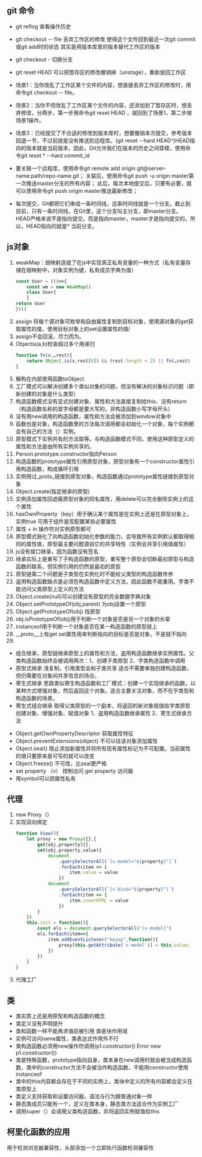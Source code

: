 ## git 命令
* git reflog 查看操作历史
* git checkout -- file 丢弃工作区的修改 使得这个文件回到最近一次git commit或git add时的状态 其实是用版本库里的版本替代工作区的版本
* git checkout - 切换分支  
* git reset HEAD <file>可以把暂存区的修改撤销掉（unstage），重新放回工作区

* 场景1：当你改乱了工作区某个文件的内容，想直接丢弃工作区的修改时，用命令git checkout -- file。

* 场景2：当你不但改乱了工作区某个文件的内容，还添加到了暂存区时，想丢弃修改，分两步，第一步用命令git reset HEAD <file>，就回到了场景1，第二步按场景1操作。

* 场景3：已经提交了不合适的修改到版本库时，想要撤销本次提交，参考版本回退一节，不过前提是没有推送到远程库。(git reset --hard HEAD^)HEAD指向的版本就是当前版本，因此，Git允许我们在版本的历史之间穿梭，使用命令git reset * --hard commit_id

* 要关联一个远程库，使用命令git remote add origin git@server-name:path/repo-name.git；
关联后，使用命令git push -u origin master第一次推送master分支的所有内容；
此后，每次本地提交后，只要有必要，就可以使用命令git push origin master推送最新修改；

* 每次提交，Git都把它们串成一条时间线，这条时间线就是一个分支。截止到目前，只有一条时间线，在Git里，这个分支叫主分支，即master分支。HEAD严格来说不是指向提交，而是指向master，master才是指向提交的，所以，HEAD指向的就是* 当前分支。

## js对象
1. weakMap：弱映射造就了在js中实现真正私有变量的一种方式（私有变量存储在弱映射中，对象实例为键，私有成员字典为值）
    ```js
    const User = (()=>{
        const wm = new WeakMap()
        class User{
        }
    return User
    })()
    ```
2.	assign 将每个源对象可枚举和自由属性复制到目标对象，使用源对象的get获取属性的值，使用目标对象上的set设置属性的值/
3.	assign不会回滚，尽力而为。
4.	Objectis(a,b)检查超过多个用递归
    ```js
    function fn(x,…rest){
        return Object.is(x,rest[0]) && (rest.length < 2) || fn(…rest)
    }
    ```
5.	解构在内部使用函数toObject
6.	工厂模式可以解决创建多个类似对象的问题，但没有解决的对象标识问题（即新创建的对象是什么类型）
7.	构造函数模式没有显式创建对象、属性和方法直接复制给this、没有return（构造函数名称的首字母都是要大写的，非构造函数小写字母开头）
8.	没有用new调用的构造函数，属性和方法会被添加到window对象中
9.	函数也是对象，构造函数里的方法每次调用都会初始化一个对象，每个实例都会有自己的方法（）实例。
10.	原型模式下实例共有的方法取等。与构造函数模式不同，使用这种原型定义的属性和方法是由所有实例共享的。
11. Person.prototype.constructor指向Person
12. 构造函数的prototype属性引用原型对象，原型对象有一个constructor属性引用构造函数，构成循环引用
13. 实例用过_proto_链接到原型对象，构造函数通过prototype属性链接到原型对象
14. Object.create(指定继承的原型)
15. 实例添加属性回遮蔽原型对象的同名属性，用delete可以完全删除实例上的这个属性
16. hasOwnProperty（key）用于确认某个属性是在实例上还是在原型对象上，实例true  可用于组件是否配置某些必要属性
17. 属性 + in 操作符对实例原型都可
18. 原型模式弱化了向构造函数初始化参数的能力，会导致所有实例默认都取得相同的属性值，原型最主要问题源自它的共享特性（实例会共享引用值属性）
19. js没有接口继承，因为函数没有签名
20. 继承实际上是重写了子构造函数的原型，重写整个原型会切断最初原型与构造函数的联系，但实例引用的仍然是最初的原型
21. 原型链第二个问题是子类型在实例化时不能给父类型的构造函数传参
22. 盗用构造函数缺点是必须在构造函数中定义方法，因此函数不能重用。字类不能访问父类原型上定义的方法
23. Object.create(null)可以创建没有原型的完全数据字典对象
24. Object.setPrototypeOf(obj,parent) 为obj设置一个原型
25. Object.getPrototypeOf(obj) 找原型
26. obj.isPrototypeOf(obj)用于判断一个对象是否是另一个对象的长辈
27. instanceof用于判断一个对象是否在某一构造函数的原型链上
28. __proto__上有get set属性用来判断指向的目标是否是对象，不是就不指向
29. 

+ 组合继承，原型链继承原型上的属性和方法，盗用构造函数继承实例属性。父类构造函数始终会被调用两次：1、创建子类原型 2、字类构造函数中调用  
+ 原型式继承 浅复制，引用类型会和子类共享 适合不需要单独创建构造函数，但仍需要在对象间共享信息的场合。
+ 寄生式继承 思路类似寄生构造函数和工厂模式：创建一个实现继承的函数，以某种方式增强对象，然后返回这个对象。适合主要关注对象，而不在乎类型和构造函数的场景。
+ 寄生式组合继承 取得父类原型的一个副本，将返回的新对象赋值给字类原型 创建对象、增强对象、赋值对象  1、盗用构造函数继承属性 2、寄生式继承方法

* Object.getOwnPropertyDescriptor 获取属性特征
* Object.preventExtensions(object) 不可以往该对象添加属性
* Object.seal() 阻止添加新属性并将所有现有属性标记为不可配置。当前属性的值只要原来是可写的就可以改变
* Object.freeze() 不可改，比seal更严格
* set property （v） 控制访问 get property 访问器
* 用symbol可以把属性私有

## 代理
1. new Proxy（）
2. 实现双向绑定
    ```js
    function View(){
        let proxy = new Proxy({},{
            get(obj,property){},
            set(obj,property,value){
                document
                    .querySelectorAll(`[v-model="${property}"]`)
                    .forEach(item => {
                        item.value = value
                    })
                document
                    .querySelectorAll(`[v-bind="${property}"]`)
                    .forEach(item => {
                        item.innerHTML = value
                    })
            }
        })
        this.init = function(){
            const els = document.querySelectorAll("[v-model]")
            els.forEach(item=>{
                item.addEventListener("keyup",function(){
                    proxy[this.getAttribute('v-model')] = this.value;
                })
            })
        }
    }
    ```
3. 代理工厂

## 类
* 类实质上还是用原型和构造函数的概念
* 类定义没有声明提升
* 类和函数一样不能再求值前被引用 类是块作用域
* 实例可访问name属性，类表达式作用外不行
* 类构造函数必须用new操作符调用(p1.constructor() Error    new p1.constructor())
* 类是特殊函数，prototype指向自身，类本身在new调用时就会被当成构造函数，类中的constructor方法不会被当作构造函数，不能用constructor使用instanceof
* 类中的this内容都会存在于不同的实例上，类块中定义的所有内容都会定义在类原型上
* 类定义支持获取和设置访问器。语法与行为跟普通对象一样
* 静态类成员只能有一个，定义在类本身，静态类方法适合作为实例工厂
* 调用super（）会调用父类构造函数，并将返回实例赋值给this

## 柯里化函数的应用
用于检测浏览器兼容性，头部添加一个立即执行函数检测兼容性